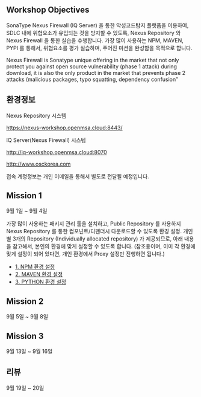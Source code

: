 ## Workshop Objectives
SonaType Nexus Firewall (IQ Server) 을 통한 악성코드탐지 플랫폼을 이용하여, SDLC 내에 위협요소가 유입되는 것을 방지할 수 있도록, Nexus Repository 와 Nexus Firewall 을 통한 실습을 수행합니다. 가장 많이 사용하는 NPM, MAVEN, PYPI 를 통해서, 위협요소를 평가 실습하며, 주어진 미션을 완성함을 목적으로 합니다.

Nexus Firewall is Sonatype unique offering in the market that not only protect you against open source vulnerability (phase 1 attack) during download, it is also the only product in the market that prevents phase 2 attacks (malicious packages, typo squatting, dependency confusion”

## 환경정보
Nexus Repository 시스템

https://nexus-workshop.openmsa.cloud:8443/

IQ Server(Nexus Firewall) 시스템

http://iq-workshop.openmsa.cloud:8070

http://www.osckorea.com

접속 계정정보는 개인 이메일을 통해서 별도로 전달될 예정입니다.

## Mission 1
9월 1일 ~ 9월 4일

가장 많이 사용하는 패키지 관리 툴을 설치하고, Public Repository 를 사용하지 Nexus Repository 를 통한 컴포넌트/디펜더시 다운로드할 수 있도록 환경 설정.
개인별 3개의 Repository (Individually allocated repository) 가 제공되므로, 아래 내용을 참고해서, 본인의 환경에 맞게 설정할 수 있도록 합니다.
(참조용이며, 이미 각 환경에 맞게 설정이 되어 있다면, 개인 환경에서 Proxy 설정만 진행하면 됩니다.)

- [1. NPM 환경 설정](01.NPM.md)
- [2. MAVEN 환경 설정](02.MAVEN.md)
- [3. PYTHON 환경 설정](03.PYTHON.md)

## Mission 2
9월 5일 ~ 9월 8일

## Mission 3
9월 13일 ~ 9월 16일

## 리뷰
9월 19일 ~ 20일
